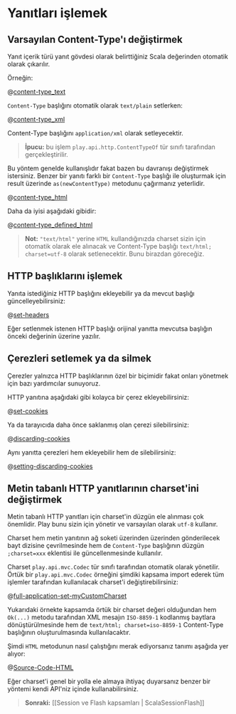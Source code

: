 <!--- Copyright (C) 2009-2013 Typesafe Inc. <http://www.typesafe.com> -->
# Yanıtları işlemek

## Varsayılan Content-Type'ı değiştirmek

Yanıt içerik türü yanıt gövdesi olarak belirttiğiniz Scala değerinden otomatik olarak çıkarılır.

Örneğin:

@[content-type_text](code/ScalaResults.scala)


`Content-Type` başlığını otomatik olarak `text/plain` setlerken:

@[content-type_xml](code/ScalaResults.scala)

Content-Type başlığını `application/xml` olarak setleyecektir.

> **İpucu:** bu işlem `play.api.http.ContentTypeOf` tür sınıfı tarafından gerçekleştirilir.

Bu yöntem genelde kullanışlıdır fakat bazen bu davranışı değiştirmek istersiniz. Benzer bir yanıtı farklı bir `Content-Type` başlığı ile oluşturmak için result üzerinde `as(newContentType)` metodunu çağırmanız yeterlidir.

@[content-type_html](code/ScalaResults.scala)

Daha da iyisi aşağıdaki gibidir:

@[content-type_defined_html](code/ScalaResults.scala)

> **Not:** `"text/html"` yerine `HTML` kullandığınızda charset sizin için otomatik olarak ele alınacak ve Content-Type başlığı `text/html; charset=utf-8` olarak setlenecektir. Bunu birazdan göreceğiz.

## HTTP başlıklarını işlemek

Yanıta istediğiniz HTTP başlığını ekleyebilir ya da mevcut başlığı güncelleyebilirsiniz:

@[set-headers](code/ScalaResults.scala)

Eğer setlenmek istenen HTTP başlığı orijinal yanıtta mevcutsa başlığın önceki değerinin üzerine yazılır.

## Çerezleri setlemek ya da silmek

Çerezler yalnızca HTTP başlıklarının özel bir biçimidir fakat onları yönetmek için bazı yardımcılar sunuyoruz.

HTTP yanıtına aşağıdaki gibi kolayca bir çerez ekleyebilirsiniz:

@[set-cookies](code/ScalaResults.scala)

Ya da tarayıcıda daha önce saklanmış olan çerezi silebilirsiniz:

@[discarding-cookies](code/ScalaResults.scala)

Aynı yanıtta çerezleri hem ekleyebilir hem de silebilirsiniz:

@[setting-discarding-cookies](code/ScalaResults.scala)

## Metin tabanlı HTTP yanıtlarının charset'ini değiştirmek

Metin tabanlı HTTP yanıtları için charset'in düzgün ele alınması çok önemlidir. Play bunu sizin için yönetir ve varsayılan olarak `utf-8` kullanır.

Charset hem metin yanıtının ağ soketi üzerinden üzerinden gönderilecek bayt dizisine çevrilmesinde hem de `Content-Type` başlığının düzgün `;charset=xxx` eklentisi ile güncellenmesinde kullanılır.

Charset `play.api.mvc.Codec` tür sınıfı tarafından otomatik olarak yönetilir. Örtük bir `play.api.mvc.Codec` örneğini şimdiki kapsama import ederek tüm işlemler tarafından kullanılacak charset'i değiştirebilirsiniz:

@[full-application-set-myCustomCharset](code/ScalaResults.scala)

Yukarıdaki örnekte kapsamda örtük bir charset değeri olduğundan hem `Ok(...)` metodu tarafından XML mesajın `ISO-8859-1` kodlanmış baytlara dönüştürülmesinde hem de `text/html; charset=iso-8859-1` Content-Type başlığının oluşturulmasında kullanılacaktır.

Şimdi `HTML` metodunun nasıl çalıştığını merak ediyorsanız tanımı aşağıda yer alıyor:

@[Source-Code-HTML](code/ScalaResults.scala)

Eğer charset'i genel bir yolla ele almaya ihtiyaç duyarsanız benzer bir yöntemi kendi API'niz içinde kullanabilirsiniz.

> **Sonraki:** [[Session ve Flash kapsamları | ScalaSessionFlash]]
